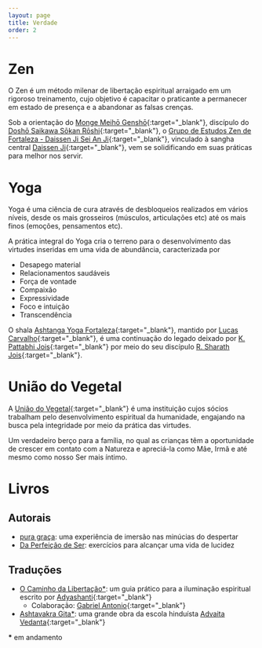 ```yaml
---
layout: page
title: Verdade
order: 2
---
```


# Zen
O Zen é um método milenar de libertação espiritual arraigado em um rigoroso treinamento, cujo objetivo é capacitar o praticante a permanecer em estado de presença e a abandonar as falsas crenças.

Sob a orientação do [Monge Meihō Genshō](http://www.daissen.org.br/bio/gensho.php){:target="_blank"}, discípulo do [Doshō Saikawa Sōkan Rōshi](http://www.daissen.org.br/bio/saikawa.php){:target="_blank"}, o [Grupo de Estudos Zen de Fortaleza - Daissen Ji Sei An Ji](https://www.facebook.com/daissenjifortaleza){:target="_blank"}, vinculado à sangha central [Daissen Ji](http://www.daissen.org.br/){:target="_blank"}, vem se solidificando em suas práticas para melhor nos servir.

# Yoga
Yoga é uma ciência de cura através de desbloqueios realizados em vários níveis, desde os mais grosseiros (músculos, articulações etc) até os mais finos (emoções, pensamentos etc).

A prática integral do Yoga cria o terreno para o desenvolvimento das virtudes inseridas em uma vida de abundância, caracterizada por
* Desapego material
* Relacionamentos saudáveis
* Força de vontade
* Compaixão
* Expressividade
* Foco e intuição
* Transcendência

O shala [Ashtanga Yoga Fortaleza](https://www.facebook.com/ashtangayogafortaleza/){:target="_blank"}, mantido por [Lucas Carvalho](https://www.facebook.com/profile.php?id=100006901727112){:target="_blank"}, é uma continuação do legado deixado por [K. Pattabhi Jois](https://en.wikipedia.org/wiki/K._Pattabhi_Jois){:target="_blank"} por meio do seu discípulo [R. Sharath Jois](https://en.wikipedia.org/wiki/R._Sharath_Jois){:target="_blank"}.

# União do Vegetal
A [União do Vegetal](http://www.udv.org.br/){:target="_blank"} é uma instituição cujos sócios trabalham pelo desenvolvimento espiritual da humanidade, engajando na busca pela integridade por meio da prática das virtudes.

Um verdadeiro berço para a família, no qual as crianças têm a oportunidade de crescer em contato com a Natureza e apreciá-la como Mãe, Irmã e até mesmo como nosso Ser mais íntimo.

# Livros

## Autorais
* [pura graça](https://github.com/arthurpaulino/livros/raw/master/pura%20graca/pura%20gra%C3%A7a.pdf): uma experiência de imersão nas minúcias do despertar
* [Da Perfeição de Ser](https://github.com/arthurpaulino/livros/raw/master/da%20perfeicao%20de%20ser/Da%20Perfei%C3%A7%C3%A3o%20de%20Ser.pdf): exercícios para alcançar uma vida de lucidez

## Traduções
* [O Caminho da Libertação*](https://github.com/arthurpaulino/livros/raw/master/o%20caminho%20da%20libertacao/O%20Caminho%20da%20Liberta%C3%A7%C3%A3o.pdf): um guia prático para a iluminação espiritual escrito por [Adyashanti](http://adyashanti.org/){:target="_blank"}
    * Colaboração: [Gabriel Antonio](https://www.facebook.com/gabriel.antonio.35912672){:target="_blank"}
* [Ashtavakra Gita*](https://github.com/arthurpaulino/livros/raw/master/ashtavakra%20gita/Ashtavakra%20Gita.pdf): uma grande obra da escola hinduísta [Advaita Vedanta](https://en.wikipedia.org/wiki/Advaita_Vedanta){:target="_blank"}

__*__ em andamento
